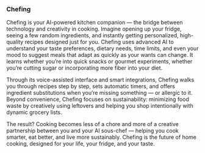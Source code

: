 ### Chefing 
Chefing is your AI-powered kitchen companion — the bridge between technology and creativity in cooking. Imagine opening up your fridge, seeing a few random ingredients, and instantly getting personalized, high-quality recipes designed just for you. Chefing uses advanced AI to understand your taste preferences, dietary needs, time limits, and even your mood to suggest meals that adapt as quickly as your wants can change. It learns whether you’re into quick snacks or gourmet experiments, whether you’re cutting sugar or incorporating more fiber into your diet.

Through its voice-assisted interface and smart integrations, Chefing walks you through recipes step by step, sets automatic timers, and offers ingredient substitutions when you’re missing something — or allergic to it. Beyond convenience, Chefing focuses on sustainability: minimizing food waste by creatively using leftovers and helping you shop intentionally with dynamic grocery lists.

The result? Cooking becomes less of a chore and more of a creative partnership between you and your AI sous-chef — helping you cook smarter, eat better, and live more sustainably. Chefing is the future of home cooking, designed for your life, your fridge, and your taste.